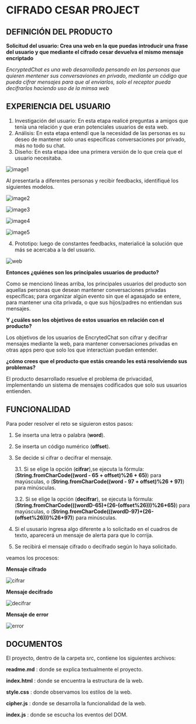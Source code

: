 
# CIFRADO CESAR PROJECT

## DEFINICIÓN DEL PRODUCTO

**Solicitud del usuario: Crea una web en la que puedas introducir una frase del usuario y que mediante el cifrado cesar devuelva el mismo mensaje encriptado**

*EncryptedChat es una web desarrollada pensando en las personas que quieren mentener sus conversaviones en privado, mediante un código que pueda cifrar mensajes para que al enviarlos, solo el receptor pueda decifrarlos haciendo uso de la mimsa web*

## EXPERIENCIA DEL USUARIO

1. Investigación del usuario: En esta etapa realicé preguntas a amigos que tenía una relación y que eran potenciales usuarios de esta web. 
2. Análisis: En esta etapa entendí que la necesidad de las personas es su deseo de mantener solo unas específicas conversaciones por privado, más no todo su chat.
3. Diseño: En esta etapa idee una primera versión de lo que creía que el usuario necesitaba.

![image1](assets/image/image1.png)

Al presentarla a diferentes personas y recibir feedbacks, identifiqué los siguientes modelos.

![image2](assets/image/image2.png) 

![image3](assets/image/image3.png) 

![image4](assets/image/image4.png)

![image5](assets/image/image5.png) 

4. Prototipo: luego de constantes feedbacks, materialicé la solución que más se acercaba a la del usuario.

![web](assets/image/web.png)


**Entonces ¿quiénes son los principales usuarios de producto?** 

Como se mencionó líneas arriba, los principales usuarios del producto son aquellas personas que desean mantener conversaciones privadas específicas; para organizar algún evento sin que el agasajado se entere, para mantener una cita privada, o que sus hijos/padres no entiendan sus mensajes.

**Y ¿cuáles son los objetivos de estos usuarios en relación con el producto?**

Los objetivos de los usuarios de EncrytedChat son cifrar y decifrar mensajes mediante la web, para mantener conversaciones privadas en otras apps pero que solo los que interactúan puedan entender.

**¿cómo crees que el producto que estás creando les está resolviendo sus problemas?**

El producto desarrollado resuelve el problema de privacidad, implementando un sistema de mensajes codificados que solo sus usuarios entienden.

## FUNCIONALIDAD 

Para poder resolver el reto se siguieron estos pasos:
 
1. Se inserta una letra o palabra (**word**). 
2. Se inserta un código numérico (**offset**).
3. Se decide si cifrar o decifrar el mensaje.

   3.1. Si se elige la opción (**cifrar**),se ejecuta la fórmula:
   (**String.fromCharCode((word - 65 + offset)%26 + 65)**) para mayúsculas,
   o (**String.fromCharCode((word - 97 + offset)%26 + 97)**) para minúsculas.

   3.2. Si se elige la opción (**decifrar**), se ejecuta la fórmula:
   (**String.fromCharCode(((wordD-65)+(26-(offset%26)))%26+65)**) para mayúsculas,
   o (**String.fromCharCode(((wordD-97)+(26-(offset%26)))%26+97)**) para minúsculas.

4. Si el ususario ingresa algo diferente a lo solicitado en el cuadros de texto,
   aparecerá un mensaje de alerta para que lo corrija.
5. Se recibirá el mensaje cifrado o decifrado según lo haya solicitado.

veamos los procesos: 

**Mensaje cifrado**

![cifrar](assets/image/cifrar.png)

**Mensaje decifrado**

![decifrar](assets/image/decifrar.png)

**Mensaje de error** 

![error](assets/image/error.png)

## DOCUMENTOS

El proyecto, dentro de la carpeta src, contiene los siguientes archivos:

**readme.md** : donde se explica textualmente el proyecto.

**index.html** : donde se encuentra la estructura de la web.

**style.css** : donde observamos los estilos de la web.

**cipher.js** : donde se desarrolla la funcionalidad de la web.

**index.js** : donde se escucha los eventos del DOM.